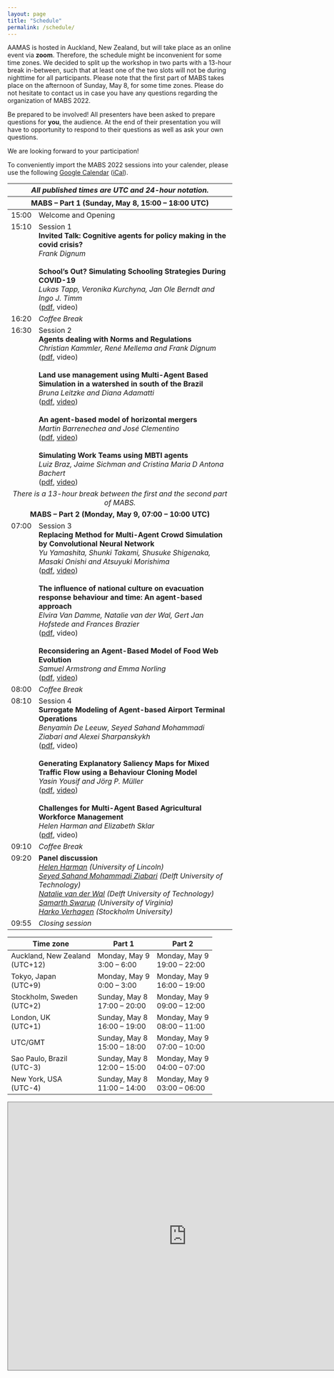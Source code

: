 ```yaml
---
layout: page
title: "Schedule"
permalink: /schedule/
---
```


AAMAS is hosted in Auckland, New Zealand, but will take place as an online event via **zoom**. Therefore, the schedule might be inconvenient for some time zones. We decided to split up the workshop in two parts with a 13-hour break in-between, such that at least one of the two slots will not be during nighttime for all participants. Please note that the first part of MABS takes place on the afternoon of Sunday, May 8, for some time zones. Please do not hesitate to contact us in case you have any questions regarding the organization of MABS 2022.

Be prepared to be involved! All presenters have been asked to prepare questions for **you**, the audience. At the end of their presentation you will have to opportunity to respond to their questions as well as ask your own questions.

We are looking forward to your participation!

To conveniently import the MABS 2022 sessions into your calender, please use the following <a href="https://calendar.google.com/calendar/embed?src=c_0f71hi25ge79mbukj61aru5kc4%40group.calendar.google.com&ctz=Europe%2FStockholm">Google Calendar</a>  (<a href="https://calendar.google.com/calendar/ical/c_0f71hi25ge79mbukj61aru5kc4%40group.calendar.google.com/public/basic.ics">iCal</a>).

<table id="mabs_part1">
    <thead>
      <tr>  
        <th colspan="2" style="text-align:center"><i>All published times are UTC and 24-hour notation.</i></th>
      </tr>
        <tr>
            <th colspan="2" style="text-align:center">MABS – Part 1 (Sunday, May 8, 15:00 – 18:00 UTC)</th>
        </tr>
    </thead>
    <tbody>
        <tr>
            <td align="left" valign="top">15:00</td>
            <td align="left" valign="top">Welcome and Opening</td>
        </tr>
        <tr>
            <td align="left" valign="top">15:10</td>
            <td align="left" valign="top">Session 1 <br/>
                                          <b>Invited Talk: Cognitive agents for policy making in the covid crisis?</b><br/>
                                          <i>Frank Dignum</i><br/>
                                          <br/>
                                          <b>School’s Out? Simulating Schooling Strategies During COVID-19</b><br/>
                                          <i>Lukas Tapp, Veronika Kurchyna, Jan Ole Berndt and Ingo J. Timm</i><br/>
                                          (<a href="../articles/MABS_2022_paper_1.pdf" target="_blank">pdf</a>, video)
          </td>
        </tr>
        <tr>
            <td align="left" valign="top">16:20</td>
            <td align="left" valign="top"><i>Coffee Break</i></td>
        </tr>
        <tr>
            <td align="left" valign="top">16:30</td>
            <td align="left" valign="top">Session 2 <br/>
                                          <b>Agents dealing with Norms and Regulations</b><br/>
                                          <i>Christian Kammler, René Mellema and Frank Dignum</i><br/>
                                          (<a href="../articles/MABS_2022_paper_2.pdf" target="_blank">pdf</a>, video)<br/>
                                          <br/>
                                          <b>Land use management using Multi-Agent Based Simulation in a watershed in south of the Brazil</b><br/>
                                          <i>Bruna Leitzke and Diana Adamatti</i><br/>
                                          (<a href="../articles/MABS_2022_paper_3.pdf" target="_blank">pdf</a>, 
                                          <a href="https://play.mau.se/media/t/0_v6xx7ak8" target="_blank">video</a>)<br/>
                                          <br/>
                                          <b>An agent-based model of horizontal mergers</b><br/>
                                          <i>Martin Barrenechea and José Clementino</i><br/>
                                          (<a href="../articles/MABS_2022_paper_4.pdf" target="_blank">pdf</a>, 
                                          <a href="https://play.mau.se/media/t/0_vob0uwkm" target="_blank">video</a>)<br/>
                                          <br/>
                                          <b>Simulating Work Teams using MBTI agents</b><br/>
                                          <i>Luiz Braz, Jaime Sichman and Cristina Maria D Antona Bachert</i><br/>
                                          (<a href="../articles/MABS_2022_paper_5.pdf" target="_blank">pdf</a>, 
                                          <a href="https://play.mau.se/media/t/0_eodbywxb" target="_blank">video</a>)
          </td>
        </tr>
        <tr>
          <td colspan="2" style="text-align:center"><i>There is a 13-hour break between the first and the second part of MABS.</i></td>
        </tr>
        <tr>
          <td colspan="2" style="text-align:center"><b>MABS – Part 2 (Monday, May 9, 07:00 – 10:00 UTC)</b></td>
        </tr>
        <tr>
            <td align="left" valign="top">07:00</td>
            <td align="left" valign="top">Session 3<br/>
                                          <b>Replacing Method for Multi-Agent Crowd Simulation by Convolutional Neural Network</b><br/>
                                          <i>Yu Yamashita, Shunki Takami, Shusuke Shigenaka, Masaki Onishi and Atsuyuki Morishima</i><br/>
                                          (<a href="../articles/MABS_2022_paper_6.pdf" target="_blank">pdf</a>, 
                                          <a href="https://play.mau.se/media/t/0_jhu6q87c" target="_blank">video</a>)<br/>
                                          <br/>
                                          <b>The influence of national culture on evacuation response behaviour and time: An agent-based approach</b><br/>
                                          <i>Elvira Van Damme, Natalie van der Wal, Gert Jan Hofstede and Frances Brazier</i><br/>
                                          (<a href="../articles/MABS_2022_paper_7.pdf" target="_blank">pdf</a>, video)<br/>
                                          <br/>
                                          <b>Reconsidering an Agent-Based Model of Food Web Evolution</b><br/>
                                          <i>Samuel Armstrong and Emma Norling</i><br/>
                                          (<a href="../articles/MABS_2022_paper_8.pdf" target="_blank">pdf</a>, 
                                          <a href="https://play.mau.se/media/t/0_p33lzsny" target="_blank">video</a>)
          </td>
        </tr>
        <tr>
            <td align="left" valign="top">08:00</td>
            <td align="left" valign="top"><i>Coffee Break</i></td>
        </tr>
        <tr>
            <td align="left" valign="top">08:10</td>
            <td align="left" valign="top">Session 4<br/>
                                          <b>Surrogate Modeling of Agent-based Airport Terminal Operations</b><br/>
                                          <i>Benyamin De Leeuw, Seyed Sahand Mohammadi Ziabari and Alexei Sharpanskykh</i><br/>
                                          (<a href="../articles/MABS_2022_paper_9.pdf" target="_blank">pdf</a>, video)<br/>
                                          <br/>
                                          <b>Generating Explanatory Saliency Maps for Mixed Traffic Flow using a Behaviour Cloning Model</b><br/>
                                          <i>Yasin Yousif and Jörg P. Müller</i><br/>
                                          (<a href="../articles/MABS_2022_paper_10.pdf" target="_blank">pdf</a>, 
                                          <a href="https://play.mau.se/media/t/0_n2upbgvn" target="_blank">video</a>)<br/>
                                          <br/>
                                          <b>Challenges for Multi-Agent Based Agricultural Workforce Management</b><br/>
                                          <i>Helen Harman and Elizabeth Sklar</i><br/>
                                          (<a href="../articles/MABS_2022_paper_11.pdf" target="_blank">pdf</a>, video)<br/>
          </td>
        </tr>
        <tr>
            <td align="left" valign="top">09:10</td>
            <td align="left" valign="top"><i>Coffee Break</i></td>
        </tr>
        <tr>
            <td align="left" valign="top">09:20</td>
          <td align="left" valign="top">
            <b>Panel discussion</b><br/>
            <i><a href="https://staff.lincoln.ac.uk/hharman" target="_blank">Helen Harman</a> (University of Lincoln)</i><br/>
            <i><a href="https://www.tudelft.nl/lr/organisatie/afdelingen/control-and-operations/air-transport-and-operations/people" target="_blank">Seyed Sahand Mohammadi Ziabari</a> (Delft University of Technology)</i><br/>
            <i><a href="https://www.tudelft.nl/en/tpm/about-the-faculty/departments/multi-actor-systems/people/associate-professors/dr-cn-natalie-van-der-wal" target="_blank">Natalie van der Wal</a> (Delft University of Technology)</i><br/>
            <i><a href="https://biocomplexity.virginia.edu/person/samarth-swarup" target="_blank">Samarth Swarup</a> (University of Virginia)</i><br/>
            <i><a href="https://www.su.se/english/profiles/verhagen-1.183172" target="_blank">Harko Verhagen</a> (Stockholm University)</i><br/>
          </td>
        </tr>
        <tr>
            <td align="left" valign="top">09:55</td>
            <td align="left" valign="top"><i>Closing session</i></td>
        </tr>
    </tbody>
</table>



<table id="mabs_timezones">
    <thead>
        <tr>
            <th>Time zone</th>
            <th>Part 1</th>
            <th>Part 2</th>
        </tr>
    </thead>
    <tbody>
        <tr>
            <td>Auckland, New Zealand<br/>(UTC+12)</td>
            <td>Monday, May 9<br/>3:00 – 6:00</td>
            <td>Monday, May 9<br/>19:00 – 22:00</td>
        </tr>
        <tr>
            <td>Tokyo, Japan<br/>(UTC+9)</td>
            <td>Monday, May 9<br/>0:00 – 3:00</td>
            <td>Monday, May 9<br/>16:00 – 19:00</td>
        </tr>
        <tr>
            <td>Stockholm, Sweden<br/>(UTC+2)</td>
            <td>Sunday, May 8<br/>17:00 – 20:00</td>
            <td>Monday, May 9<br/>09:00 – 12:00</td>
        </tr>
        <tr>
            <td>London, UK<br/>(UTC+1)</td>
            <td>Sunday, May 8<br/>16:00 – 19:00</td>
            <td>Monday, May 9<br/>08:00 – 11:00</td>
        </tr>
        <tr>
            <td>UTC/GMT</td>
            <td>Sunday, May 8<br/>15:00 – 18:00</td>
            <td>Monday, May 9<br/>07:00 – 10:00</td>
        </tr>
        <tr>
            <td>Sao Paulo, Brazil<br/>(UTC-3)</td>
            <td>Sunday, May 8<br/>12:00 – 15:00</td>
            <td>Monday, May 9<br/>04:00 – 07:00</td>
        </tr>
        <tr>
            <td>New York, USA<br/>(UTC-4)</td>
            <td>Sunday, May 8<br/>11:00 – 14:00</td>
            <td>Monday, May 9<br/>03:00 – 06:00</td>
        </tr>
    </tbody>
</table>

<iframe src="https://calendar.google.com/calendar/embed?height=600&wkst=1&bgcolor=%23ffffff&ctz=UTC&showTz=1&mode=AGENDA&hl=en_GB&showPrint=0&showTabs=0&showCalendars=0&showNav=0&src=Y18wZjcxaGkyNWdlNzltYnVrajYxYXJ1NWtjNEBncm91cC5jYWxlbmRhci5nb29nbGUuY29t&color=%23C0CA33" style="border:solid 1px #777" width="800" height="600" frameborder="0" scrolling="no"></iframe>
